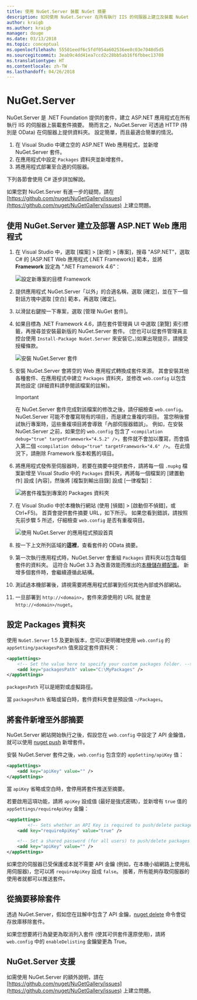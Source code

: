 ```yaml
---
title: 使用 NuGet.Server 裝載 NuGet 摘要
description: 如何使用 NuGet.Server 在所有執行 IIS 的伺服器上建立及裝載 NuGet 套件摘要，透過 HTTP 和 OData 提供套件。
author: kraigb
ms.author: kraigb
manager: douge
ms.date: 03/13/2018
ms.topic: conceptual
ms.openlocfilehash: 55501eedf6c5fdf054a602536ee8c03e7048d5d5
ms.sourcegitcommit: 3eab9c4dd41ea7ccd2c28bb5ab16f6fbbec13708
ms.translationtype: HT
ms.contentlocale: zh-TW
ms.lasthandoff: 04/26/2018
---
```

# <a name="nugetserver"></a>NuGet.Server

NuGet.Server 是 .NET Foundation 提供的套件，建立 ASP.NET 應用程式在所有執行 IIS 的伺服器上裝載套件摘要。 簡而言之，NuGet.Server 可透過 HTTP (特別是 OData) 在伺服器上提供資料夾。 設定簡單，而且最適合簡單的情況。

1. 在 Visual Studio 中建立空的 ASP.NET Web 應用程式，並新增 NuGet.Server 套件。
1. 在應用程式中設定 `Packages` 資料夾並新增套件。
1. 將應用程式部署至合適的伺服器。

下列各節會使用 C# 逐步詳加解說。

如果您對 NuGet.Server 有進一步的疑問，請在 [https://github.com/nuget/NuGetGallery/issues](https://github.com/nuget/NuGetGallery/issues) 上建立問題。

## <a name="create-and-deploy-an-aspnet-web-application-with-nugetserver"></a>使用 NuGet.Server 建立及部署 ASP.NET Web 應用程式

1. 在 Visual Studio 中，選取 [檔案] > [新增] > [專案]，搜尋 "ASP.NET"，選取 C# 的 [ASP.NET Web 應用程式 (.NET Framework)] 範本，並將 **Framework** 設定為 ".NET Framework 4.6"：

    ![設定新專案的目標 Framework](media/Hosting_01-NuGet.Server-Set4.6.png)

1. 提供應用程式 NuGet.Server「以外」的合適名稱，選取 [確定]，並在下一個對話方塊中選取 [空白] 範本，再選取 [確定]。

1. 以滑鼠右鍵按一下專案，選取 [管理 NuGet 套件]。

1. 如果目標為 .NET Framework 4.6，請在套件管理員 UI 中選取 [瀏覽] 索引標籤，再搜尋並安裝最新版的 NuGet.Server 套件。 (您也可以從套件管理員主控台使用 `Install-Package NuGet.Server` 來安裝它。)如果出現提示，請接受授權條款。

    ![安裝 NuGet.Server 套件](media/Hosting_02-NuGet.Server-Package.png)

1. 安裝 NuGet.Server 會將空的 Web 應用程式轉換成套件來源。 其會安裝其他各種套件、在應用程式中建立 `Packages` 資料夾，並修改 `web.config` 以包含其他設定 (詳細資料請參閱該檔案的註解)。

    > [!Important]
    > 在 NuGet.Server 套件完成對該檔案的修改之後，請仔細檢查 `web.config`。 NuGet.Server 可能不會覆寫現有的項目，而是建立重複的項目。 當您稍後嘗試執行專案時，這些重複項目將會導致「內部伺服器錯誤」。 例如，在安裝 NuGet.Server 之前，如果您的 `web.config` 包含了 `<compilation debug="true" targetFramework="4.5.2" />`，套件就不會加以覆寫，而會插入第二個 `<compilation debug="true" targetFramework="4.6" />`。 在此情況下，請刪除 Framework 版本較舊的項目。

1. 將應用程式發佈至伺服器時，若要在摘要中提供套件，請將每一個 `.nupkg` 檔案新增至 Visual Studio 中的 `Packages` 資料夾，再將每一個檔案的 [建置動作] 設成 [內容]，然後將 [複製到輸出目錄] 設成 [一律複製]：

    ![將套件複製到專案的 Packages 資料夾](media/Hosting_03-NuGet.Server-Package-Folder.png)

1. 在 Visual Studio 中於本機執行網站 (使用 [偵錯] > [啟動但不偵錯]，或 Ctrl+F5)。 首頁會提供套件摘要 URL，如下所示。 如果您看到錯誤，請按照先前步驟 5 所述，仔細檢查 `web.config` 是否有重複項目。

    ![使用 NuGet.Server 的應用程式預設首頁](media/Hosting_04-NuGet.Server-FeedHomePage.png)

1. 按一下上文所列區域的**這裡**，查看套件的 OData 摘要。

1. 第一次執行應用程式時，NuGet.Server 會重組 `Packages` 資料夾以包含每個套件的資料夾。 這符合 NuGet 3.3 為改善效能而推出的[本機儲存體配置](http://blog.nuget.org/20151118/nuget-3.3.html#folder-based-repository-commands)。 新增多個套件時，會繼續遵循此結構。

1. 測試過本機部署後，請視需要將應用程式部署到任何其他內部或外部網站。

1. 一旦部署到 `http://<domain>`，套件來源使用的 URL 就會是 `http://<domain>/nuget`。

## <a name="configuring-the-packages-folder"></a>設定 Packages 資料夾

使用 `NuGet.Server` 1.5 及更新版本，您可以更明確地使用 `web.config` 的 `appSetting/packagesPath` 值來設定套件資料夾：

```xml
<appSettings>
    <!-- Set the value here to specify your custom packages folder. -->
    <add key="packagesPath" value="C:\MyPackages" />
</appSettings>
```

`packagesPath` 可以是絕對或虛擬路徑。

當 `packagesPath` 省略或留白時，套件資料夾會是預設值 `~/Packages`。

## <a name="adding-packages-to-the-feed-externally"></a>將套件新增至外部摘要

NuGet.Server 網站開始執行之後，假設您在 `web.config` 中設定了 API 金鑰值，就可以使用 [nuget push](../tools/cli-ref-push.md) 新增套件。

安裝 NuGet.Server 套件之後，`web.config` 包含空的 `appSetting/apiKey` 值：

```xml
<appSettings>
    <add key="apiKey" value="" />
</appSettings>
```

當 `apiKey` 省略或空白時，會停用將套件推送至摘要。

若要啟用這項功能，請將 `apiKey` 設成值 (最好是強式密碼)，並新增有 `true` 值的 `appSettings/requireApiKey` 金鑰：

```xml
<appSettings>
        <!-- Sets whether an API Key is required to push/delete packages -->
    <add key="requireApiKey" value="true" />

    <!-- Set a shared password (for all users) to push/delete packages -->
    <add key="apiKey" value="" />
</appSettings>
```

如果您的伺服器已受保護或本就不需要 API 金鑰 (例如，在本機小組網路上使用私用伺服器)，您可以將 `requireApiKey` 設成 `false`。 接著，所有能夠存取伺服器的使用者就都可以推送套件。

## <a name="removing-packages-from-the-feed"></a>從摘要移除套件

透過 NuGet.Server，假如您在註解中包含了 API 金鑰，[nuget delete](../tools/cli-ref-delete.md) 命令會從存放庫移除套件。

如果您想要將行為變更為取消列入套件 (使其可供套件還原使用)，請將 `web.config` 中的 `enableDelisting` 金鑰變更為 True。

## <a name="nugetserver-support"></a>NuGet.Server 支援

如需使用 NuGet.Server 的額外說明，請在 [https://github.com/nuget/NuGetGallery/issues](https://github.com/nuget/NuGetGallery/issues) 上建立問題。